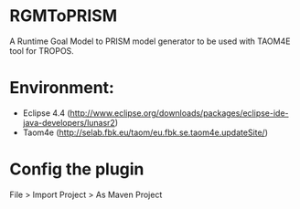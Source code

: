 # RGMToPRISM
A Runtime Goal Model to PRISM model generator to be used with TAOM4E tool for TROPOS.

# Environment:

* Eclipse 4.4 (http://www.eclipse.org/downloads/packages/eclipse-ide-java-developers/lunasr2)
* Taom4e (http://selab.fbk.eu/taom/eu.fbk.se.taom4e.updateSite/)

# Config the plugin

File > Import Project > As Maven Project
